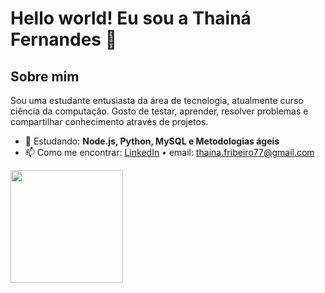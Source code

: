 # Hello world! Eu sou a Thainá Fernandes 👋

## Sobre mim
Sou uma estudante entusiasta da área de tecnologia, atualmente curso ciência da computação. 
Gosto de testar, aprender, resolver problemas e compartilhar conhecimento através de projetos.

- 🌱 Estudando: **Node.js, Python, MySQL e Metodologias ágeis**
- 📫 Como me encontrar: [LinkedIn](linkedin.com/in/thaina-fernandes77/) • email: thaina.fribeiro77@gmail.com
<div>
  <img height="180em" src="https://github-readme-stats.vercel.app/api?username=ThainaRibeiro77&show_icons=true&theme=dark"/>
<div>
</div>
